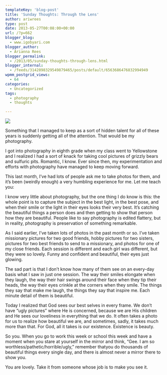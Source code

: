 ```yaml
---
templateKey: 'blog-post'
title: 'Sunday Thoughts: Through the Lens'
author: ariwrees
type: post
date: 2013-05-27T00:08:00+00:00
url: /?p=662
blogger_blog:
  - www.igobyari.com
blogger_author:
  - Arianna Rees
blogger_permalink:
  - /2013/05/sunday-thoughts-through-lens.html
blogger_internal:
  - /feeds/3142898329549879465/posts/default/6563686476832994949
wpmm_postgrid_views:
  - 64
categories:
  - Uncategorized
tags:
  - photography
  - thoughts

---
```

[![](http://www.igobyari.com/wp-content/uploads/2013/05/DSC7580.jpg)](http://www.igobyari.com/wp-content/uploads/2013/05/DSC7580-1.jpg)

Something that I managed to keep as a sort of hidden talent for all of these years is suddenly getting all of the attention. That would be my photography.

I got into photography in eighth grade when my class went to Yellowstone and I realized I had a sort of knack for taking cool pictures of grizzly bears and sulfuric pits. Romantic, I know. Ever since then, my experimentation and efforts with photography have managed to keep moving forward.

This last month, I’ve had lots of people ask me to take photos for them, and it’s been (weirdly enough) a very humbling experience for me. Let me teach you:

I know very little about photography, but the one thing I do know is this: the whole point is to capture the subject in the best light, in the best pose, and when their smile or the light in their eyes looks their very best. It’s catching the beautiful things a person does and then getting to show that person how they are beautiful. People like to say photography is edited flattery, but in reality, photography is preservation of something remarkable.

As I said earlier, I’ve taken lots of photos in the past month or so. I’ve taken missionary pictures for two good friends, hobby pictures for two sisters, pictures for two best friends to send to a missionary, and photos for one of my close friends. Each session is different and each girl was different, but they were so lovely. Funny and confident and beautiful, their eyes just glowing.

The sad part is that I don’t know how many of them see on an every-day basis what I saw in just one session. The way their smiles elongate when they laugh, the way their hair swings around their face when they tip their heads, the way their eyes crinkle at the corners when they smile. The things they say that make me laugh, the things they say that inspire me. Each minute detail of them is beautiful.

Today I realized that God sees our best selves in every frame. We don’t have “ugly pictures” where He is concerned, because we are His children and He sees our loveliness in everything that we do. It often takes a photo for us to realize how beautiful we are, and sometimes, sadly, it takes much more than that. For God, all it takes is our existence. Existence is beauty.

So you. When you go to work this week or school this week and have a moment when you stare at yourself in the mirror and think, “Gee. I am so worthless/pathetic/horrible/ugly,” remember thatyou do thousands of beautiful things every single day, and there is almost never a mirror there to show you.

You are lovely. Take it from someone whose job is to make you see it.